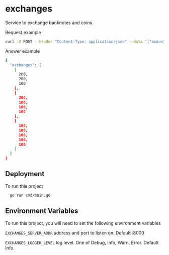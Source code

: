 # exchanges

Service to exchange banknotes and coins.

Request example
```bash
curl -X POST --header "Content-Type: application/json" --data '{"amount":500,"banknotes":[200,100]}' http://<IP>:<PORT>/exchange
```


Answer example
```bash
{
  "exchanges": [
    [
      200,
      200,
      100
    ],
    [
      200,
      100,
      100,
      100
    ],
    [
      100,
      100,
      100,
      100,
      100
    ]
  ]
}
```



## Deployment

To run this project

```bash
  go run cmd/main.go
```


## Environment Variables

To run this project, you will need to set the following environment variables

`EXCHANGES_SERVER_ADDR` address and port to listen on. Default :8000

`EXCHANGES_LOGGER_LEVEL` log level. One of Debug, Info, Warn, Error. Default Info.

